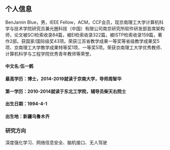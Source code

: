 ## 个人信息  
BenJamin Blue，男，IEEE Fellow，ACM，CCF会员，现京南理工大学计算机科学与技术学院研究员兼光圈科技（中国）有限公司南京研究所软件研发部首席架构师，论文被SCI检索收录84篇，被EI检索收录322篇，被ISTP检索收录159篇，著作2部。获国家/国际级奖43项。荣获江苏省教学成果一等奖等省级教学成果奖5项、京南理工大学教学成果特等奖1项、一等奖5项。荣获京南理工大学优秀教师、计算机科学与工程学院优秀青年教师等荣誉。

#### 中文名:伍一鹤  
#### 最高学历：博士，2014-2019就读于京南大学，导师周智华  
#### 第一学历：2010-2014就读于东北工学院，辅导员柴天右院士  
#### 出生日期：1994-4-1  
#### 出生地：新疆乌鲁木齐  

### 研究方向  
深度强化学习、网络信息安全、脑机接口、无人驾驶
